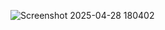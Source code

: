 ![Screenshot 2025-04-28 180402](https://github.com/user-attachments/assets/4863ccbd-4323-453e-8a1a-d652c48dc42e)

